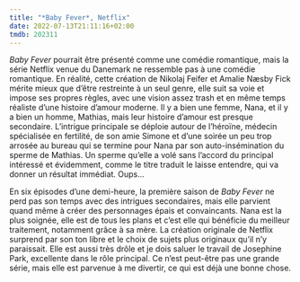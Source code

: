 ```yaml
---
title: "*Baby Fever*, Netflix"
date: 2022-07-13T21:11:16+02:00
tmdb: 202311 
---
```


*Baby Fever* pourrait être présenté comme une comédie romantique, mais la série Netflix venue du Danemark ne ressemble pas à une comédie romantique. En réalité, cette création de Nikolaj Feifer et Amalie Næsby Fick mérite mieux que d’être restreinte à un seul genre, elle suit sa voie et impose ses propres règles, avec une vision assez trash et en même temps réaliste d’une histoire d’amour moderne. Il y a bien une femme, Nana, et il y a bien un homme, Mathias, mais leur histoire d’amour est presque secondaire. L’intrigue principale se déploie autour de l’héroïne, médecin spécialisée en fertilité, de son amie Simone et d’une soirée un peu trop arrosée au bureau qui se termine pour Nana par son auto-insémination du sperme de Mathias. Un sperme qu’elle a volé sans l’accord du principal intéressé et évidemment, comme le titre traduit le laisse entendre, qui va donner un résultat immédiat. Oups…

En six épisodes d’une demi-heure, la première saison de *Baby Fever* ne perd pas son temps avec des intrigues secondaires, mais elle parvient quand même à créer des personnages épais et convaincants. Nana est la plus soignée, elle est de tous les plans et c’est elle qui bénéficie du meilleur traitement, notamment grâce à sa mère. La création originale de Netflix surprend par son ton libre et le choix de sujets plus originaux qu’il n’y paraissait. Elle est aussi très drôle et je dois saluer le travail de Josephine Park, excellente dans le rôle principal. Ce n’est peut-être pas une grande série, mais elle est parvenue à me divertir, ce qui est déjà une bonne chose.
